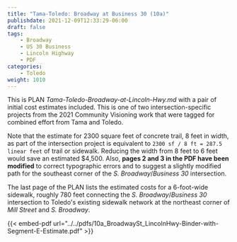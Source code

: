 ```yaml
---
title: "Tama-Toledo: Broadway at Business 30 (10a)"
publishdate: 2021-12-09T12:33:29-06:00
draft: false
tags:
    - Broadway
    - US 30 Business
    - Lincoln Highway
    - PDF
categories:
    - Toledo
weight: 1010
---
```

This is PLAN _Tama-Toledo-Broadway-at-Lincoln-Hwy.md_ with a pair of initial cost estimates included.  This is one of two intersection-specific projects from the 2021 Community Visioning work that were tagged for combined effort from Tama and Toledo.  

Note that the estimate for 2300 square feet of concrete trail, 8 feet in width, as part of the intersection project is equivalent to `2300 sf / 8 ft = 287.5 linear feet` of trail or sidewalk.  Reducing the width from 8 feet to 6 feet would save an estimated $4,500.  Also, **pages 2 and 3 in the PDF have been modified** to correct typographic errors and to suggest a slightly modified path for the southeast corner of the _S. Broadway_/_Business 30_ intersection.

The last page of the PLAN lists the estimated costs for a 6-foot-wide sidewalk, roughly 780 feet connecting the _S. Broadway_/_Business 30_ intersection to Toledo's existing sidewalk network at the northeast corner of _Mill Street_ and _S. Broadway_.  

{{< embed-pdf url="../../pdfs/10a_BroadwaySt_LincolnHwy-Binder-with-Segment-E-Estimate.pdf" >}}
